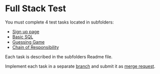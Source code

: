 # Full Stack Test

You must complete 4 test tasks located in subfolders:
- [Sign up page](web/)
- [Basic SQL](sql/)
- [Guessing Game](coding/)
- [Chain of Responsibility](oop/)

Each task is described in the subfolders Readme file.

Implement each task in a separate [branch](https://docs.gitlab.com/ee/user/project/repository/branches/) and submit it as [merge request](https://docs.gitlab.com/ee/user/project/merge_requests/).
